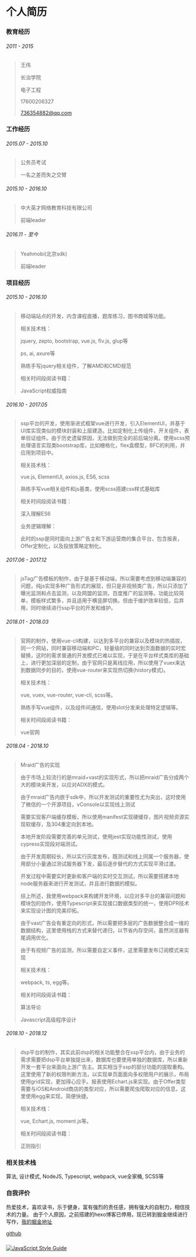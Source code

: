 # 个人简历

### 教育经历

###### 2011 - 2015
>
> 王伟
> 
> 长治学院
> 
> 电子工程
> 
> 17600206327
> 
> 736354882@qq.com
> 

### 工作经历

###### 2015.07 - 2015.10
>
> 公务员考试
> 
> 一名之差而失之交臂
> 

###### 2015.10 - 2016.10
>
> 中大英才网络教育科技有限公司
> 
> 前端leader
> 

###### 2016.11 - 至今
> Yeahmobi(北京sdk)
> 
> 前端leader

### 项目经历

###### 2015.10 - 2016.10
>
> 移动端站点的开发，内含课程直播，题库练习，图书商城等功能。
> 
> 相关技术栈：
> 
> jquery, zepto, bootstrap, vue.js, flv.js, glup等
> 
> ps, ai, axure等
> 
> 熟练手写jquery相关组件，了解AMD和CMD规范
> 
> 相关时间段阅读书籍：
> 
> JavaScript权威指南
> 

###### 2016.10 - 2017.05
>
> ssp平台的开发，使用渐进式框架vue进行开发，引入ElementUI，并基于UI库实现类似的模块封装和上层建造。比如定制化上传组件，开关组件，表单验证组件。由于历史遗留原因，无法做到完全的前后端分离。使用scss预处理语言实现类bootstrap库，比如栅格化，flex盒模型，BFC的利用，并应用到项目中。
> 
> 相关技术栈：
> 
> vue.js, ElementUI, axios.js, ES6, scss
> 
> 熟练手写vue相关组件和js基类，使用scss搭建css样式基础库
> 
> 相关时间段阅读书籍：
> 
> 深入理解ES6
> 
> 业务逻辑理解：
> 
> 此时的ssp是同时面向上游广告主和下游运营商的集合平台，包含报表，Offer定制化，以及投放策略定制化。
> 

###### 2017.06 - 2017.12
>
> jsTag广告模板的制作，由于是基于移动端，所以需要考虑到移动端兼容的问题，纯js实现多种广告形式的展现，但只是非视频类广告，所以只添加了曝光监测和点击监测，以及网盟的监测，百度推广的监测等。功能比较简单，模板样式繁多，并且适用于横竖屏切换。但由于维护效率较低，后弃用，同时继续进行ssp平台的开发和维护。
> 

###### 2018.01 - 2018.03
>
> 官网的制作，使用vue-cli构建，以达到多平台的兼容以及模块的热插拔，同一个网站，同时兼容移动端和PC，轻量级的同时达到页面数据的实时宏替换，这时的需求普通的开发模式已难以实现，于是在平台样式类库的基础上，进行更加深层的定制，由于官网只是离线应用，所以使用了vuex来达到数据同步的目的，使用vue-router来实现热切换(history模式)。
> 
> 相关技术栈：
> 
> vue, vuex, vue-router, vue-cli, scss等。
> 
> 熟练手写vue组件，以及组件间通信，使用slot分发来处理特定逻辑等。
> 
> 相关时间段阅读书籍：
> 
> vue官网
> 

###### 2018.04 - 2018.10
>
> Mraid广告的实现
> 
> 由于市场上较流行的是mraid+vast的实现形式，所以把mraid广告分成两个大的模块来开发，以应对ADX的模式。
> 
> 由于mraid广告内嵌于sdk中，所以开发测试的重要性尤为突出，这时使用了微信的一个开源项目，vConsole以实现线上测试
> 
> 需要实现客户端缓存模板，所以使用manifest实现硬缓存，图片视频资源实现软缓存，及304重定向到本地。
> 
> 本地开发阶段需要完善的单元测试，使用jest实现功能性测试，使用cypress实现段对端测试。
> 
> 由于开发周期较长，所以实行灰度发布，既测试和线上同属一个服务器，使用部分小量通过测试服务器下发，最后逐步替代的方式实现平滑过渡。
> 
> 开发过程中需要实时更新和客户端的实时交互测试，所以需要搭建本地node服务器来进行开发测试，并且进行数据的模拟。
> 
> 综上所述，我使用webpack来构建开发环境，以应对多平台的兼容问题和模块包的协作，使用Typescript来实现接口数据类型的统一，使用DPR技术来实现设计图的完美印拓。
> 
> 由于vast广告会有重定向的形式，所以需要把多层的广告数据整合成一维的数据结构，这里使用栈的方式来替代递归，以节省内存空间，虽然浏览器有尾调用优化。
> 
> 由于有视频广告的监测，所以需要自定义事件，这里需要发布订阅模式来实现
> 
> 相关技术栈：
> 
> webpack, ts, egg等。
> 
> 相关时间段阅读书籍：
> 
> 算法导论
> 
> Javascript高级程序设计
> 

###### 2018.10 - 2018.12
>
> dsp平台的制作，其实此前dsp的相关功能整合在ssp平台内，由于业务的需求需要把dsp平台单独提出来，数据库也要使用单独的数据库，所以重新开发一套平台来面向上游广告主。其实相当于ssp的部分功能的提取重构。这里使用了新的权限判断方法，以实现单页面面向多权限用户的展示，布局使用grid实现，更加得心应手。报表使用Echart.js来实现。由于Offer类型需要与iOS和Android商店的类型对应，所以需要爬虫爬取对应的信息，这里使用egg来实现，简便快捷。
> 
> 相关技术栈：
> 
> vue, Echart.js, moment.js等。
> 
> 相关时间段阅读书籍：
> 
> 正则指引
> 

### 相关技术栈

算法, 设计模式, NodeJS, Typescript, webpack, vue全家桶, SCSS等

### 自我评价

热爱技术，喜欢读书，乐于健身，富有强烈的责任感，拥有强大的自制力，相信技术的力量。
由于个人原因，之前搭建的hexo博客已停用，现已转到掘金继续进行写作，[我的掘金地址](https://juejin.im/user/57ffa882da2f60004fbfc60f)

[github](https://github.com/ERVeepp)

### 
[![JavaScript Style Guide](https://user-gold-cdn.xitu.io/2018/12/18/167c004928e8dcea)](https://github.com/standard/standard)
